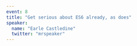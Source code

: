 ```yaml
---
event: 8
title: "Get serious about ES6 already, as does"
speaker:
  name: "Earle Castledine"
  twitter: "mrspeaker"
---
```

